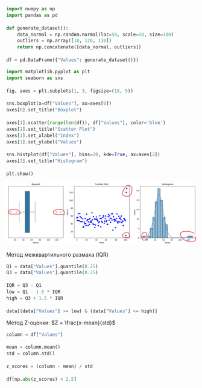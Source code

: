 ``` python
import numpy as np
import pandas as pd

def generate_dataset():
    data_normal = np.random.normal(loc=50, scale=10, size=100)
    outliers = np.array([10, 120, 130])
    return np.concatenate([data_normal, outliers])

df = pd.DataFrame({"Values": generate_dataset()})
```

``` python
import matplotlib.pyplot as plt
import seaborn as sns

fig, axes = plt.subplots(1, 3, figsize=(18, 5))

sns.boxplot(x=df["Values"], ax=axes[0])
axes[0].set_title("Boxplot")

axes[1].scatter(range(len(df)), df["Values"], color='blue')
axes[1].set_title("Scatter Plot")
axes[1].set_xlabel("Index")
axes[1].set_ylabel("Values")

sns.histplot(df["Values"], bins=20, kde=True, ax=axes[2])
axes[2].set_title("Histogram")

plt.show()
```

![Image alt](https://raw.githubusercontent.com/DanisSharafiev/MLCourse/refs/heads/main/Images/Outliers.png)


Метод межквартильного размаха (IQR)

``` python
Q1 = data["Values"].quantile(0.25)
Q3 = data["Values"].quantile(0.75)

IQR = Q3 - Q1
low = Q1 - 1.5 * IQR
high = Q3 + 1.5 * IQR

data[(data["Values"] >= low) & (data["Values"] <= high)]
```

Метод Z-оценки:
$Z = \frac{x-mean}{std}$

``` python
column = df["Values"]

mean = column.mean()
std = column.std()

z_scores = (column - mean) / std

df[np.abs(z_scores) < 2.5]
```

